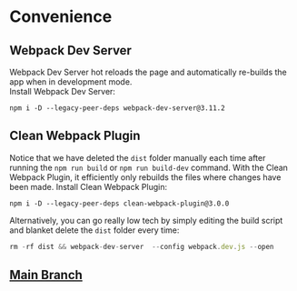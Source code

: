 # Convenience
## Webpack Dev Server
Webpack Dev Server hot reloads the page and automatically re-builds the app when in development mode.</br>
Install Webpack Dev Server:
```
npm i -D --legacy-peer-deps webpack-dev-server@3.11.2
```
## Clean Webpack Plugin
Notice that we have deleted the `dist` folder manually each time after running the `npm run build` or `npm run build-dev` command. With the Clean Webpack Plugin, it efficiently only rebuilds the files where changes have been made.
Install Clean Webpack Plugin:
```
npm i -D --legacy-peer-deps clean-webpack-plugin@3.0.0
```
Alternatively, you can go really low tech by simply editing the build script and blanket delete the `dist` folder every time:
```js
rm -rf dist && webpack-dev-server  --config webpack.dev.js --open
```

## [Main Branch](https://github.com/michihodges/webpack-basics)
